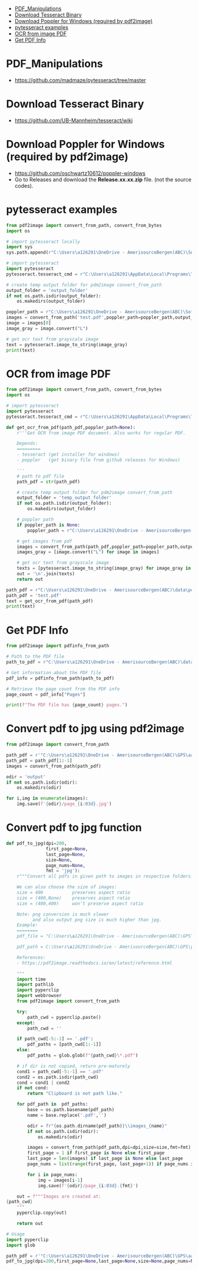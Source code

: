 <!-- TOC start (generated with https://github.com/derlin/bitdowntoc) -->

- [PDF_Manipulations](#pdf_manipulations)
- [Download Tesseract Binary](#download-tesseract-binary)
- [Download Poppler for Windows (required by pdf2image)](#download-poppler-for-windows-required-by-pdf2image)
- [pytesseract examples](#pytesseract-examples)
- [OCR from image PDF](#ocr-from-image-pdf)
- [Get PDF Info](#get-pdf-info)

<!-- TOC end -->

<!-- TOC --><a name="pdf_manipulations"></a>
# PDF_Manipulations

- https://github.com/madmaze/pytesseract/tree/master

<!-- TOC --><a name="download-tesseract-binary"></a>
# Download Tesseract Binary
- https://github.com/UB-Mannheim/tesseract/wiki

<!-- TOC --><a name="download-poppler-for-windows-required-by-pdf2image"></a>
# Download Poppler for Windows (required by pdf2image)
- https://github.com/oschwartz10612/poppler-windows
- Go to Releases and download the **Release.xx.xx.zip** file. (not the source codes).

<!-- TOC --><a name="pytesseract-examples"></a>
# pytesseract examples
```python
from pdf2image import convert_from_path, convert_from_bytes
import os

# import pytesseract locally
import sys
sys.path.append(r"C:\Users\a126291\OneDrive - AmerisourceBergen(ABC)\Softwares\pytesseract")

# import pytesseract
import pytesseract
pytesseract.tesseract_cmd = r"C:\Users\a126291\AppData\Local\Programs\Tesseract-OCR\tesseract.exe"

# create temp output folder for pdm2image convert_from_path
output_folder = 'output_folder'
if not os.path.isdir(output_folder):
    os.makedirs(output_folder)

poppler_path = r"C:\Users\a126291\OneDrive - AmerisourceBergen(ABC)\Softwares\poppler-23.11.0\Library\bin"
images = convert_from_path('test.pdf',poppler_path=poppler_path,output_folder=output_folder)
image = images[0]
image_gray = image.convert("L")

# get ocr text from grayscale image
text = pytesseract.image_to_string(image_gray)
print(text)
```

<!-- TOC --><a name="ocr-from-image-pdf"></a>
# OCR from image PDF
```python
from pdf2image import convert_from_path, convert_from_bytes
import os

# import pytesseract
import pytesseract
pytesseract.tesseract_cmd = r"C:\Users\a126291\AppData\Local\Programs\Tesseract-OCR\tesseract.exe"

def get_ocr_from_pdf(path_pdf,poppler_path=None):
    r'''Get OCR from image PDF document. Also works for regular PDF.

    Depends:
    =========
    - tesseract (get installer for windows)
    - poppler   (get binary file from github releases for Windows)

    '''
    # path to pdf file
    path_pdf = str(path_pdf)

    # create temp output folder for pdm2image convert_from_path
    output_folder = 'temp_output_folder'
    if not os.path.isdir(output_folder):
        os.makedirs(output_folder)

    # poppler path
    if poppler_path is None:
        poppler_path = r"C:\Users\a126291\OneDrive - AmerisourceBergen(ABC)\Softwares\poppler-23.11.0\Library\bin"

    # get images from pdf
    images = convert_from_path(path_pdf,poppler_path=poppler_path,output_folder=output_folder)
    images_gray = [image.convert("L") for image in images]

    # get ocr text from grayscale image
    texts = [pytesseract.image_to_string(image_gray) for image_gray in images_gray]
    out = '\n'.join(texts)
    return out

path_pdf = r"C:\Users\a126291\OneDrive - AmerisourceBergen(ABC)\data\pdf_files\ocr_pdf\Drug Channels.pdf"
path_pdf = 'test.pdf'
text = get_ocr_from_pdf(path_pdf)
print(text)
```

<!-- TOC --><a name="get-pdf-info"></a>
# Get PDF Info
```python
from pdf2image import pdfinfo_from_path

# Path to the PDF file
path_to_pdf = r"C:\Users\a126291\OneDrive - AmerisourceBergen(ABC)\data\pdf_files\ocr_pdf\ocr_test_small.pdf"

# Get information about the PDF file
pdf_info = pdfinfo_from_path(path_to_pdf)

# Retrieve the page count from the PDF info
page_count = pdf_info["Pages"]

print(f"The PDF file has {page_count} pages.")
```

# Convert pdf to jpg using pdf2image
```python
from pdf2image import convert_from_path

path_pdf = r'"C:\Users\a126291\OneDrive - AmerisourceBergen(ABC)\GPS\aa_Learn\PDF_Manipulation\a01_ocr\dev\data\multi-column-2p.pdf"'
path_pdf = path_pdf[1:-1]
images = convert_from_path(path_pdf)

odir = 'output'
if not os.path.isdir(odir):
    os.makedirs(odir)

for i,img in enumerate(images):
    img.save(f'{odir}/page_{i:03d}.jpg')
```

# Convert pdf to jpg function
```python
def pdf_to_jpg(dpi=200,
               first_page=None,
               last_page=None,
               size=None,
               page_nums=None,
               fmt = 'jpg'):
    r"""Convert all pdfs in given path to images in respective folders.

    We can also choose the size of images:
    size = 400           preserves aspect ratio
    size = (400,None)    preserves aspect ratio
    size = (400,400)     won't preserve aspect ratio

    Note: png conversion is much slower
          and also output png size is much higher than jpg.
    Example:
    ========
    pdf_file = "C:\Users\a126291\OneDrive - AmerisourceBergen(ABC)\GPS\p_994_Patient_Journey\docs\GSK MoRe Patient Journey 2022YTD.pdf"

    pdf_path = C:\Users\a126291\OneDrive - AmerisourceBergen(ABC)\GPS\p_994_Patient_Journey\docs

    References:
    - https://pdf2image.readthedocs.io/en/latest/reference.html

    """
    import time
    import pathlib
    import pyperclip
    import webbrowser
    from pdf2image import convert_from_path

    try:
        path_cwd = pyperclip.paste()
    except:
        path_cwd = ''

    if path_cwd[-5:-1] == '.pdf':
        pdf_paths = [path_cwd[1:-1]]
    else:
        pdf_paths = glob.glob(f"{path_cwd}\*.pdf")

    # if dir is not copied, return pre-maturely
    cond1 = path_cwd[-5:-1] == '.pdf'
    cond2 = os.path.isdir(path_cwd)
    cond = cond1 | cond2
    if not cond:
        return "Clipboard is not path like."

    for pdf_path in  pdf_paths:
        base = os.path.basename(pdf_path)
        name = base.replace('.pdf','')

        odir = fr"{os.path.dirname(pdf_path)}\\images_{name}"
        if not os.path.isdir(odir):
            os.makedirs(odir)

        images = convert_from_path(pdf_path,dpi=dpi,size=size,fmt=fmt)
        first_page = 1 if first_page is None else first_page
        last_page = len(images) if last_page is None else last_page
        page_nums = list(range(first_page, last_page+1)) if page_nums is None else page_nums

        for i in page_nums:
            img = images[i-1]
            img.save(f'{odir}/page_{i:03d}.{fmt}')

    out = f"""Images are created at:
{path_cwd}
    """
    pyperclip.copy(out)

    return out

# Usage
import pyperclip
import glob

path_pdf = r'"C:\Users\a126291\OneDrive - AmerisourceBergen(ABC)\GPS\aa_Learn\PDF_Manipulation\a01_ocr\dev\data\multi-column-2p.pdf"'
pdf_to_jpg(dpi=200,first_page=None,last_page=None,size=None,page_nums=None,fmt = 'jpg')
```
